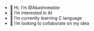 - 👋 Hi, I’m @Akashnewbie
- 👀 I’m interested in AI
- 🌱 I’m currently learning C language
- 💞️ I’m looking to collaborate on my idea


<!---
Akashnewbie/Akashnewbie is a ✨ special ✨ repository because its `README.md` (this file) appears on your GitHub profile.
You can click the Preview link to take a look at your changes.
--->
